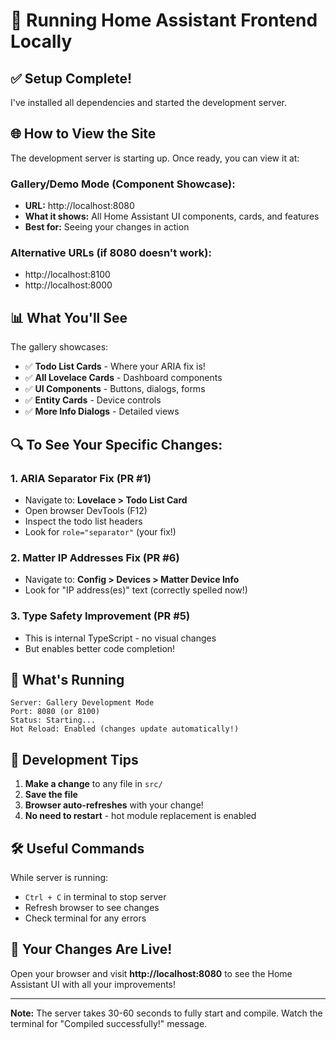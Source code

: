 # 🚀 Running Home Assistant Frontend Locally

## ✅ Setup Complete!

I've installed all dependencies and started the development server.

## 🌐 How to View the Site

The development server is starting up. Once ready, you can view it at:

### **Gallery/Demo Mode (Component Showcase):**

- **URL:** http://localhost:8080
- **What it shows:** All Home Assistant UI components, cards, and features
- **Best for:** Seeing your changes in action

### Alternative URLs (if 8080 doesn't work):

- http://localhost:8100
- http://localhost:8000

## 📊 What You'll See

The gallery showcases:

- ✅ **Todo List Cards** - Where your ARIA fix is!
- ✅ **All Lovelace Cards** - Dashboard components
- ✅ **UI Components** - Buttons, dialogs, forms
- ✅ **Entity Cards** - Device controls
- ✅ **More Info Dialogs** - Detailed views

## 🔍 To See Your Specific Changes:

### 1. **ARIA Separator Fix (PR #1)**

- Navigate to: **Lovelace > Todo List Card**
- Open browser DevTools (F12)
- Inspect the todo list headers
- Look for `role="separator"` (your fix!)

### 2. **Matter IP Addresses Fix (PR #6)**

- Navigate to: **Config > Devices > Matter Device Info**
- Look for "IP address(es)" text (correctly spelled now!)

### 3. **Type Safety Improvement (PR #5)**

- This is internal TypeScript - no visual changes
- But enables better code completion!

## 🎯 What's Running

```
Server: Gallery Development Mode
Port: 8080 (or 8100)
Status: Starting...
Hot Reload: Enabled (changes update automatically!)
```

## 📝 Development Tips

1. **Make a change** to any file in `src/`
2. **Save the file**
3. **Browser auto-refreshes** with your change!
4. **No need to restart** - hot module replacement is enabled

## 🛠️ Useful Commands

While server is running:

- `Ctrl + C` in terminal to stop server
- Refresh browser to see changes
- Check terminal for any errors

## 🌟 Your Changes Are Live!

Open your browser and visit **http://localhost:8080** to see the Home Assistant UI with all your improvements!

---

**Note:** The server takes 30-60 seconds to fully start and compile. Watch the terminal for "Compiled successfully!" message.
